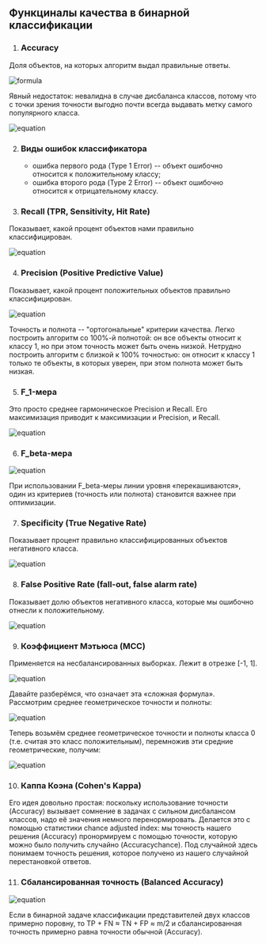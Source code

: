 ## Функциналы качества в бинарной классификации

1. ### Accuracy

Доля объектов, на которых алгоритм выдал правильные ответы.

![formula](https://latex.codecogs.com/gif.latex?Accuracy&space;=&space;\dfrac{1}{m}\sum\limits_{i&space;=&space;1}^{m}I\[a_i&space;=&space;y_i\])

Явный недостаток: невалидна в случае дисбаланса классов, потому что с точки зрения точности выгодно почти всегда
выдавать метку самого популярного класса.


![equation](https://latex.codecogs.com/gif.latex?Accuracy&space;=&space;\dfrac{TN&space;&plus;&space;TP}{TP&space;&plus;&space;TN&space;&plus;&space;FP&space;&plus;&space;FN})

2. ### Виды ошибок классификатора

    * ошибка первого рода (Type 1 Error) -- объект ошибочно относится к положительному классу;
    * ошибка второго рода (Type 2 Error) -- объект ошибочно относится к отрицательному классу.


3. ### Recall (TPR, Sensitivity, Hit Rate)

Показывает, какой процент объектов нами правильно классифицирован.

![equation](https://latex.codecogs.com/gif.latex?TPR&space;=&space;\dfrac{TP}{TP&space;&plus;&space;FN})

4. ### Precision (Positive Predictive Value)

Показывает, какой процент положительных объектов правильно классифицирован.

![equation](https://latex.codecogs.com/gif.latex?PPV&space;=&space;\dfrac{TP}{TP&space;&plus;&space;FP})


Точность и полнота -- "ортогональные" критерии качества. Легко построить алгоритм со 100%-й полнотой: он все объекты относит к классу 1, но при этом точность может быть очень низкой. Нетрудно построить алгоритм с близкой к 100% точностью: он относит к классу 1 только те объекты, в которых уверен, при этом полнота может быть низкая.


5. ### F_1-мера

Это просто среднее гармоническое Precision и Recall. Его максимизация приводит к максимизации и Precision, и Recall.

![equation](https://latex.codecogs.com/gif.latex?F_1&space;=&space;\dfrac{2}{\dfrac{1}{Precision}&space;&plus;&space;\dfrac{1}{Recall}}&space;=&space;\dfrac{2TP}{2TP&space;&plus;&space;FP&space;&plus;&space;FN})

6. ### F_beta-мера

![equation](https://latex.codecogs.com/gif.latex?F_{\beta}&space;=&space;\dfrac{1}{\dfrac{\alpha}{Precision}&space;&plus;&space;\dfrac{1&space;-&space;\alpha}{Recall}}&space;=&space;\dfrac{1}{\alpha}\dfrac{Precision&space;\cdot&space;Recall}{Recall&space;&plus;&space;(\dfrac{1}{\alpha}&space;-&space;1)&space;\cdot&space;Precision}&space;\newline&space;\beta^2&space;=&space;\dfrac{1}{\alpha}&space;-&space;1&space;\newline&space;F_{\beta}&space;=&space;(1&space;&plus;&space;\beta^2)&space;\cdot&space;\dfrac{P&space;\cdot&space;R}{R&space;&plus;&space;\beta^{2}\cdot&space;P})

При использовании F_beta-меры линии уровня «перекашиваются», один из критериев (точность или полнота) становится важнее при
оптимизации.

7. ### Specificity (True Negative Rate)

Показывает процент правильно классифицированных объектов негативного класса.

![equation](https://latex.codecogs.com/gif.latex?TNR&space;=&space;\dfrac{TN}{TN&space;&plus;&space;FP})

8. ### False Positive Rate (fall-out, false alarm rate)

Показывает долю объектов негативного класса, которые мы ошибочно отнесли к положительному.

![equation](https://latex.codecogs.com/gif.latex?FPR&space;=&space;\dfrac{FP}{TN&space;&plus;&space;FP})

9. ### Коэффициент Мэтьюса (MCC)

Применяется на несбалансированных выборках. Лежит в отрезке [-1, 1].

![equation](https://latex.codecogs.com/gif.latex?MCC&space;=&space;\dfrac{TP&space;\cdot&space;TN&space;-&space;FP&space;\cdot&space;FN}{\sqrt{(TP&space;&plus;&space;FP)(TP&space;&plus;&space;FN)(TN&space;&plus;&space;FP)(TN&space;&plus;&space;FN)}})

Давайте разберёмся, что означает эта «сложная формула». Рассмотрим среднее геометрическое точности и полноты:

![equation](https://latex.codecogs.com/gif.latex?\sqrt{P&space;\cdot&space;R}&space;=&space;\sqrt{\dfrac{TP}{TP&space;&plus;&space;FP}&space;\cdot&space;\dfrac{TP}{TP&space;&plus;&space;FN}}&space;=&space;\dfrac{TP}{\sqrt{(TP&space;&plus;&space;FP)&space;\cdot&space;(TP&space;&plus;&space;FN)}})

Теперь возьмём среднее геометрическое точности и полноты класса 0 (т.е. считая это класс положительным), перемножив эти
средние геометрические, получим:

![equation](https://latex.codecogs.com/gif.latex?\sqrt{P&space;\cdot&space;P_0&space;\cdot&space;R&space;\cdot&space;R_0}&space;=&space;\dfrac{TP&space;\cdot&space;TN}{\sqrt{(TP&space;&plus;&space;FP)(TP&space;&plus;&space;FN)(TN&space;&plus;&space;FP)(TN&space;&plus;&space;FN)}})

10. ### Каппа Коэна (Cohen's Kappa)

Его идея довольно простая: поскольку использование точности (Accuracy) вызывает сомнение в задачах с сильном дисбалансом классов, надо её значения немного перенормировать. Делается это с помощью статистики chance adjusted index: мы точность нашего решения (Accuracy) пронормируем с помощью точности, которую можно было получить случайно (Accuracychance). Под случайной здесь понимаем точность решения, которое получено из нашего случайной перестановкой ответов.

11. ### Сбалансированная точность (Balanced Accuracy)

![equation](https://latex.codecogs.com/gif.latex?BA&space;=&space;\dfrac{R_1&space;&plus;&space;R_0}{2}&space;=&space;\dfrac{1}{2}\left(\dfrac{TP}{TP&space;&plus;&space;FN}&space;&plus;&space;\dfrac{TN}{TN&space;&plus;&space;FP}\right&space;))

Если в бинарной задаче классификации представителей двух классов примерно поровну, то TP + FN ≈ TN + FP ≈ m/2 и сбалансированная точность примерно равна точности обычной (Accuracy).
